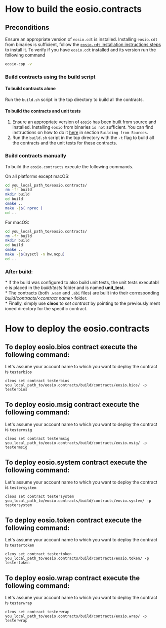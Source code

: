 # How to build the eosio.contracts

## Preconditions
Ensure an appropriate version of `eosio.cdt` is installed. Installing `eosio.cdt` from binaries is sufficient, follow the [`eosio.cdt` installation instructions steps](https://github.com/EOSIO/eosio.cdt/tree/master/#binary-releases) to install it. To verify if you have `eosio.cdt` installed and its version run the following command 

```sh
eosio-cpp -v
```

### Build contracts using the build script

#### To build contracts alone
Run the `build.sh` script in the top directory to build all the contracts.

#### To build the contracts and unit tests
1. Ensure an appropriate version of `eosio` has been built from source and installed. Installing `eosio` from binaries `is not` sufficient. You can find instructions on how to do it [here](https://github.com/EOSIO/eos/blob/master/README.md) in section `Building from Sources`.
2. Run the `build.sh` script in the top directory with the `-t` flag to build all the contracts and the unit tests for these contracts.

### Build contracts manually

To build the `eosio.contracts` execute the following commands.

On all platforms except macOS:
```sh
cd you_local_path_to/eosio.contracts/
rm -fr build
mkdir build
cd build
cmake ..
make -j$( nproc )
cd ..
```

For macOS:
```sh
cd you_local_path_to/eosio.contracts/
rm -fr build
mkdir build
cd build
cmake ..
make -j$(sysctl -n hw.ncpu)
cd ..
```

### After build:
* If the build was configured to also build unit tests, the unit tests executable is placed in the _build/tests_ folder and is named __unit_test__.
* The contracts (both `.wasm` and `.abi` files) are built into their corresponding _build/contracts/\<contract name\>_ folder.
* Finally, simply use __cleos__ to _set contract_ by pointing to the previously mentioned directory for the specific contract.

# How to deploy the eosio.contracts

## To deploy eosio.bios contract execute the following command:
Let's assume your account name to which you want to deploy the contract is `testerbios`
```
cleos set contract testerbios you_local_path_to/eosio.contracts/build/contracts/eosio.bios/ -p testerbios
```

## To deploy eosio.msig contract execute the following command:
Let's assume your account name to which you want to deploy the contract is `testermsig`
```
cleos set contract testermsig you_local_path_to/eosio.contracts/build/contracts/eosio.msig/ -p testermsig
```

## To deploy eosio.system contract execute the following command:
Let's assume your account name to which you want to deploy the contract is `testersystem`
```
cleos set contract testersystem you_local_path_to/eosio.contracts/build/contracts/eosio.system/ -p testersystem
```

## To deploy eosio.token contract execute the following command:
Let's assume your account name to which you want to deploy the contract is `testertoken`
```
cleos set contract testertoken you_local_path_to/eosio.contracts/build/contracts/eosio.token/ -p testertoken
```

## To deploy eosio.wrap contract execute the following command:
Let's assume your account name to which you want to deploy the contract is `testerwrap`
```
cleos set contract testerwrap you_local_path_to/eosio.contracts/build/contracts/eosio.wrap/ -p testerwrap
```